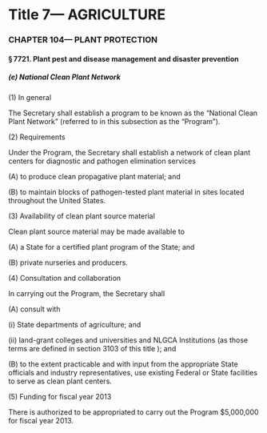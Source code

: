 
# Title 7— AGRICULTURE
### CHAPTER 104— PLANT PROTECTION
#### § 7721. Plant pest and disease management and disaster prevention
##### (e) National Clean Plant Network

(1) In general

The Secretary shall establish a program to be known as the “National Clean Plant Network” (referred to in this subsection as the “Program”).

(2) Requirements

Under the Program, the Secretary shall establish a network of clean plant centers for diagnostic and pathogen elimination services

(A) to produce clean propagative plant material; and

(B) to maintain blocks of pathogen-tested plant material in sites located throughout the United States.

(3) Availability of clean plant source material

Clean plant source material may be made available to

(A) a State for a certified plant program of the State; and

(B) private nurseries and producers.

(4) Consultation and collaboration

In carrying out the Program, the Secretary shall

(A) consult with

(i) State departments of agriculture; and

(ii) land-grant colleges and universities and NLGCA Institutions (as those terms are defined in section 3103 of this title ); and

(B) to the extent practicable and with input from the appropriate State officials and industry representatives, use existing Federal or State facilities to serve as clean plant centers.

(5) Funding for fiscal year 2013

There is authorized to be appropriated to carry out the Program $5,000,000 for fiscal year 2013.
